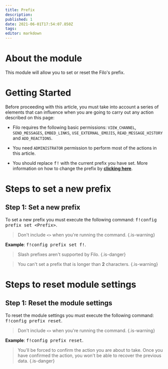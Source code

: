 ```yaml
---
title: Prefix
description:
published: 1
date: 2021-06-01T17:54:07.850Z
tags:
editor: markdown
---
```


# About the module

This module will allow you to set or reset the Filo's prefix.

# Getting Started

Before proceeding with this article, you must take into account a series of elements that can influence when you are going to carry out any action described on this page:

- Filo requires the following basic permissions: ``VIEW_CHANNEL``, ``SEND_MESSAGES``, ``EMBED_LINKS``, ``USE_EXTERNAL_EMOJIS``, ``READ_MESSAGE_HISTORY`` and ``ADD_REACTIONS``.

- You need ``ADMINISTRATOR`` permission to perform most of the actions in this article.

- You should replace <kbd>f!</kbd> with the current prefix you have set. More information on how to change the prefix by **[clicking here](en/modules/prefix)**.

# Steps to set a new prefix

## **Step 1**: Set a new prefix

To set a new prefix you must execute the following command: <kbd>f!config prefix set \<Prefix></kbd>.

> Don't include ``<>`` when you're running the command.
{.is-warning}

**Example**: <kbd>f!config prefix set f!</kbd>.

> Slash prefixes aren't supported by Filo.
{.is-danger}

> You can't set a prefix that is longer than **2** characters.
{.is-warning}

# Steps to reset module settings

## **Step 1**: Reset the module settings

To reset the module settings you must execute the following command: <kbd>f!config prefix reset</kbd>.

> Don't include ``<>`` when you're running the command.
{.is-warning}

**Example**: <kbd>f!config prefix reset</kbd>.

> You'll be forced to confirm the action you are about to take. Once you have confirmed the action, you won't be able to recover the previous data.
{.is-danger}
